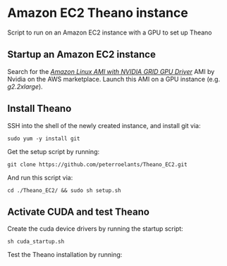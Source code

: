 # Amazon EC2 Theano instance #

Script to run on an Amazon EC2 instance with a GPU to set up Theano


## Startup an Amazon EC2 instance ##

Search for the [*Amazon Linux AMI with NVIDIA GRID GPU Driver*](https://aws.amazon.com/marketplace/pp/B00FYCDDTE) AMI by Nvidia on the AWS marketplace. Launch this AMI on a GPU instance (e.g. *g2.2xlarge*).

## Install Theano ##

SSH into the shell of the newly created instance, and install git via:

    sudo yum -y install git

Get the setup script by running:

    git clone https://github.com/peterroelants/Theano_EC2.git

And run this script via:

    cd ./Theano_EC2/ && sudo sh setup.sh

## Activate CUDA and test Theano ##

Create the cuda device drivers by running the startup script:

    sh cuda_startup.sh

Test the Theano installation by running:

